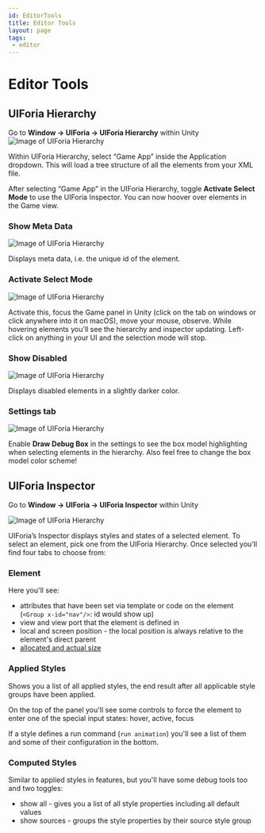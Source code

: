 ```yaml
---
id: EditorTools
title: Editor Tools
layout: page
tags:
 - editor
---
```


# Editor Tools

## UIForia Hierarchy  
Go to **Window -> UIForia -> UIForia Hierarchy** within Unity    
![Image of UIForia Hierarchy](/assets/img/UIForia_Hierarchy.png)

Within UIForia Hierarchy, select “Game App” inside the Application dropdown. This will load a tree structure of all the elements from your XML file. 

After selecting “Game App” in the UIForia Hierarchy, toggle **Activate Select Mode** to use the UIForia Inspector. You can now hoover over elements in the Game view. 

### Show Meta Data

![Image of UIForia Hierarchy](/assets/img/UIForia_Hierarchy_meta.png)

Displays meta data, i.e. the unique id of the element.

### Activate Select Mode

![Image of UIForia Hierarchy](/assets/img/layoutFit-2.png)

Activate this, focus the Game panel in Unity (click on the tab on windows or click anywhere into it on macOS), move your mouse, observe.
While hovering elements you'll see the hierarchy and inspector updating. Left-click on anything in your UI and the selection mode will stop.

### Show Disabled
![Image of UIForia Hierarchy](/assets/img/UIForia_Hierarchy_disabled.png)

Displays disabled elements in a slightly darker color.
  
### Settings tab
![Image of UIForia Hierarchy](/assets/img/UIForia_Hierarchy_settings.png)

Enable **Draw Debug Box** in the settings to see the box model highlighting when selecting elements in the hierarchy.
Also feel free to change the box model color scheme!


## UIForia Inspector
Go to **Window -> UIForia -> UIForia Inspector** within Unity

![Image of UIForia Hierarchy](/assets/img/UIForia_Inspector.png)
  
UIForia’s Inspector displays styles and states of a selected element. To select an element, pick one from the 
UIForia Hierarchy. Once selected you'll find four tabs to choose from: 

### Element
Here you'll see:
- attributes that have been set via template or code on the element (`<Group x-id="nav"/>`: id would show up)
- view and view port that the element is defined in
- local and screen position - the local position is always relative to the element's direct parent
- [allocated and actual size](/docs/layout/#layoutbox-and-allocated-size)

### Applied Styles
Shows you a list of all applied styles, the end result after all applicable style groups have been applied.

On the top of the panel you'll see some controls to force the element to enter one of the special input states: hover, active, focus

If a style defines a run command (`run animation`) you'll see a list of them and some of their configuration in the bottom.
  
### Computed Styles 
Similar to applied styles in features, but you'll have some debug tools too and two toggles:
- show all - gives you a list of all style properties including all default values
- show sources - groups the style properties by their source style group



